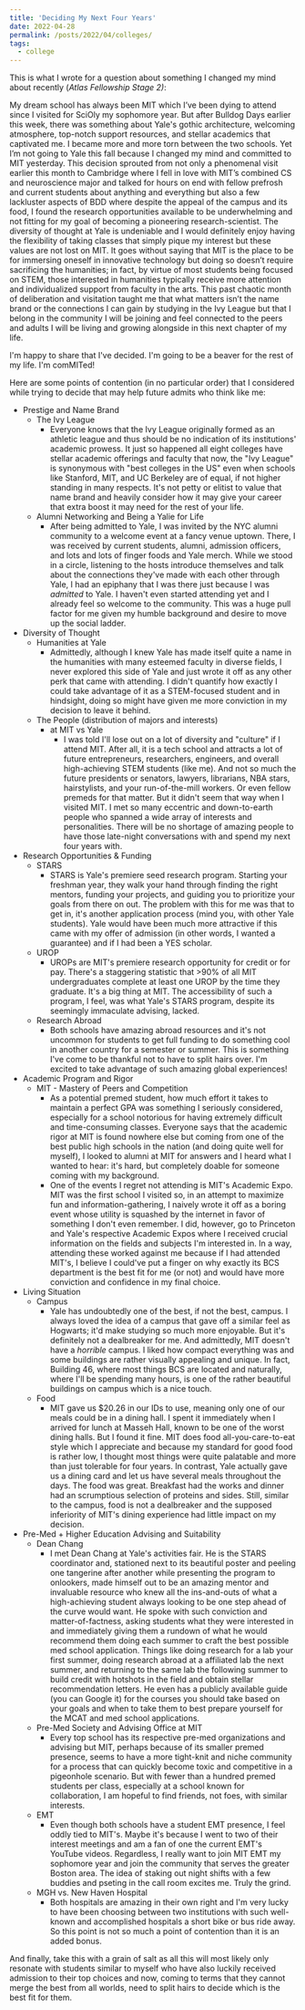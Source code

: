 ```yaml
---
title: 'Deciding My Next Four Years'
date: 2022-04-28
permalink: /posts/2022/04/colleges/
tags:
  - college
---
```


This is what I wrote for a question about something I changed my mind about recently (*Atlas Fellowship Stage 2)*:

My dream school has always been MIT which I’ve been dying to attend since I visited for SciOly my sophomore year. But after Bulldog Days earlier this week, there was something about Yale's gothic architecture, welcoming atmosphere, top-notch support resources, and stellar academics that captivated me. I became more and more torn between the two schools. Yet I’m not going to Yale this fall because I changed my mind and committed to MIT yesterday. This decision sprouted from not only a phenomenal visit earlier this month to Cambridge where I fell in love with MIT’s combined CS and neuroscience major and talked for hours on end with fellow prefrosh and current students about anything and everything but also a few lackluster aspects of BDD where despite the appeal of the campus and its food, I found the research opportunities available to be underwhelming and not fitting for my goal of becoming a pioneering research-scientist. The diversity of thought at Yale is undeniable and I would definitely enjoy having the flexibility of taking classes that simply pique my interest but these values are not lost on MIT. It goes without saying that MIT is the place to be for immersing oneself in innovative technology but doing so doesn’t require sacrificing the humanities; in fact, by virtue of most students being focused on STEM, those interested in humanities typically receive more attention and individualized support from faculty in the arts. This past chaotic month of deliberation and visitation taught me that what matters isn’t the name brand or the connections I can gain by studying in the Ivy League but that I belong in the community I will be joining and feel connected to the peers and adults I will be living and growing alongside in this next chapter of my life.

I'm happy to share that I've decided. I'm going to be a beaver for the rest of my life. I'm comMITed!

Here are some points of contention (in no particular order) that I considered while trying to decide that may help future admits who think like me:

- Prestige and Name Brand
    - The Ivy League
        - Everyone knows that the Ivy League originally formed as an athletic league and thus should be no indication of its institutions' academic prowess. It just so happened all eight colleges have stellar academic offerings and faculty that now, the "Ivy League" is synonymous with "best colleges in the US" even when schools like Stanford, MIT, and UC Berkeley are of equal, if not higher standing in many respects. It's not petty or elitist to value that name brand and heavily consider how it may give your career that extra boost it may need for the rest of your life.
    - Alumni Networking and Being a Yalie for Life
        - After being admitted to Yale, I was invited by the NYC alumni community to a welcome event at a fancy venue uptown. There, I was received by current students, alumni, admission officers, and lots and lots of finger foods and Yale merch. While we stood in a circle, listening to the hosts introduce themselves and talk about the connections they've made with each other through Yale, I had an epiphany that I was there just because I was *admitted* to Yale. I haven't even started attending yet and I already feel so welcome to the community. This was a huge pull factor for me given my humble background and desire to move up the social ladder.
- Diversity of Thought
    - Humanities at Yale
        - Admittedly, although I knew Yale has made itself quite a name in the humanities with many esteemed faculty in diverse fields, I never explored this side of Yale and just wrote it off as any other perk that came with attending. I didn't quantify how exactly I could take advantage of it as a STEM-focused student and in hindsight, doing so might have given me more conviction in my decision to leave it behind.
    - The People (distribution of majors and interests)
        - at MIT vs Yale
            - I was told I'll lose out on a lot of diversity and "culture" if I attend MIT. After all, it is a tech school and attracts a lot of future entrepreneurs, researchers, engineers, and overall high-achieving STEM students (like me). And not so much the future presidents or senators, lawyers, librarians, NBA stars, hairstylists, and your run-of-the-mill workers. Or even fellow premeds for that matter. But it didn't seem that way when I visited MIT. I met so many eccentric and down-to-earth people who spanned a wide array of interests and personalities. There will be no shortage of amazing people to have those late-night conversations with and spend my next four years with.
- Research Opportunities & Funding
    - STARS
        - STARS is Yale's premiere seed research program. Starting your freshman year, they walk your hand through finding the right mentors, funding your projects, and guiding you to prioritize your goals from there on out. The problem with this for me was that to get in, it's another application process (mind you, with other Yale students). Yale would have been much more attractive if this came with my offer of admission (in other words, I wanted a guarantee) and if I had been a YES scholar.
    - UROP
        - UROPs are MIT's premiere research opportunity for credit or for pay. There's a staggering statistic that >90% of all MIT undergraduates complete at least one UROP by the time they graduate. It's a big thing at MIT. The accessibility of such a program, I feel, was what Yale's STARS program, despite its seemingly immaculate advising, lacked.
    - Research Abroad
        - Both schools have amazing abroad resources and it's not uncommon for students to get full funding to do something cool in another country for a semester or summer. This is something I've come to be thankful not to have to split hairs over. I'm excited to take advantage of such amazing global experiences!
- Academic Program and Rigor
    - MIT - Mastery of Peers and Competition
        - As a potential premed student, how much effort it takes to maintain a perfect GPA was something I seriously considered, especially for a school notorious for having extremely difficult and time-consuming classes. Everyone says that the academic rigor at MIT is found nowhere else but coming from one of the best public high schools in the nation (and doing quite well for myself), I looked to alumni at MIT for answers and I heard what I wanted to hear: it's hard, but completely doable for someone coming with my background.
        - One of the events I regret not attending is MIT's Academic Expo. MIT was the first school I visited so, in an attempt to maximize fun and information-gathering, I naively wrote it off as a boring event whose utility is squashed by the internet in favor of something I don't even remember. I did, however, go to Princeton and Yale's respective Academic Expos where I received crucial information on the fields and subjects I'm interested in. In a way, attending these worked against me because if I had attended MIT's, I believe I could've put a finger on why exactly its BCS department is the best fit for me (or not) and would have more conviction and confidence in my final choice.
- Living Situation
    - Campus
        - Yale has undoubtedly one of the best, if not the best, campus. I always loved the idea of a campus that gave off a similar feel as Hogwarts; it'd make studying so much more enjoyable. But it's definitely not a dealbreaker for me. And admittedly, MIT doesn't have a *horrible* campus. I liked how compact everything was and some buildings are rather visually appealing and unique. In fact, Building 46, where most things BCS are located and naturally, where I'll be spending many hours, is one of the rather beautiful buildings on campus which is a nice touch.
    - Food
        - MIT gave us $20.26 in our IDs to use, meaning only one of our meals could be in a dining hall. I spent it immediately when I arrived for lunch at Masseh Hall, known to be one of the worst dining halls. But I found it fine. MIT does food all-you-care-to-eat style which I appreciate and because my standard for good food is rather low, I thought most things were quite palatable and more than just tolerable for four years. In contrast, Yale actually gave us a dining card and let us have several meals throughout the days. The food was great. Breakfast had the works and dinner had an scrumptious selection of proteins and sides. Still, similar to the campus, food is not a dealbreaker and the supposed inferiority of MIT's dining experience had little impact on my decision.
- Pre-Med + Higher Education Advising and Suitability
    - Dean Chang
        - I met Dean Chang at Yale's activities fair. He is the STARS coordinator and, stationed next to its beautiful poster and peeling one tangerine after another while presenting the program to onlookers, made himself out to be an amazing mentor and invaluable resource who knew all the ins-and-outs of what a high-achieving student always looking to be one step ahead of the curve would want. He spoke with such conviction and matter-of-factness, asking students what they were interested in and immediately giving them a rundown of what he would recommend them doing each summer to craft the best possible med school application. Things like doing research for a lab your first summer, doing research abroad at a affiliated lab the next summer, and returning to the same lab the following summer to build credit with hotshots in the field and obtain stellar recommendation letters. He even has a publicly available guide (you can Google it) for the courses you should take based on your goals and when to take them to best prepare yourself for the MCAT and med school applications.
    - Pre-Med Society and Advising Office at MIT
        - Every top school has its respective pre-med organizations and advising but MIT, perhaps because of its smaller premed presence, seems to have a more tight-knit and niche community for a process that can quickly become toxic and competitive in a pigeonhole scenario. But with fewer than a hundred premed students per class, especially at a school known for collaboration, I am hopeful to find friends, not foes, with similar interests.
    - EMT
        - Even though both schools have a student EMT presence, I feel oddly tied to MIT's. Maybe it's because I went to two of their interest meetings and am a fan of one the current EMT's YouTube videos. Regardless, I really want to join MIT EMT my sophomore year and join the community that serves the greater Boston area. The idea of staking out night shifts with a few buddies and pseting in the call room excites me. Truly the grind.
    - MGH vs. New Haven Hospital
        - Both hospitals are amazing in their own right and I'm very lucky to have been choosing between two institutions with such well-known and accomplished hospitals a short bike or bus ride away. So this point is not so much a point of contention than it is an added bonus.

And finally, take this with a grain of salt as all this will most likely only resonate with students similar to myself who have also luckily received admission to their top choices and now, coming to terms that they cannot merge the best from all worlds, need to split hairs to decide which is the best fit for them.
